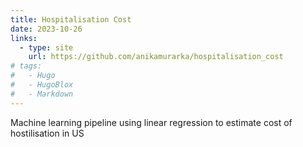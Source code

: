 ```yaml
---
title: Hospitalisation Cost
date: 2023-10-26
links:
  - type: site
    url: https://github.com/anikamurarka/hospitalisation_cost
# tags:
#   - Hugo
#   - HugoBlox
#   - Markdown
---
```


Machine learning pipeline using linear regression to estimate cost of hostilisation in US

<!--more-->
